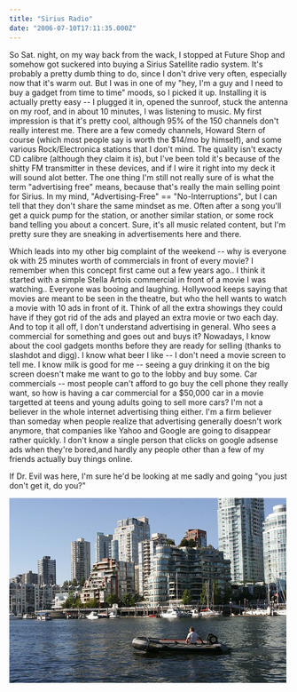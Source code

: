 ```yaml
---
title: "Sirius Radio"
date: "2006-07-10T17:11:35.000Z"
---
```


So Sat. night, on my way back from the wack, I stopped at Future Shop and somehow got suckered into buying a Sirius Satellite radio system. It's probably a pretty dumb thing to do, since I don't drive very often, especially now that it's warm out. But I was in one of my "hey, I'm a guy and I need to buy a gadget from time to time" moods, so I picked it up. Installing it is actually pretty easy -- I plugged it in, opened the sunroof, stuck the antenna on my roof, and in about 10 minutes, I was listening to music. My first impression is that it's pretty cool, although 95% of the 150 channels don't really interest me. There are a few comedy channels, Howard Stern of course (which most people say is worth the $14/mo by himself), and some various Rock/Electronica stations that I don't mind. The quality isn't exacty CD calibre (although they claim it is), but I've been told it's because of the shitty FM transmitter in these devices, and if I wire it right into my deck it will sound alot better. The one thing I'm still not really sure of is what the term "advertising free" means, because that's really the main selling point for Sirius. In my mind, "Advertising-Free" == "No-Interruptions", but I can tell that they don't share the same mindset as me. Often after a song you'll get a quick pump for the station, or another similar station, or some rock band telling you about a concert. Sure, it's all music related content, but I'm pretty sure they are sneaking in advertisements here and there.

Which leads into my other big complaint of the weekend -- why is everyone ok with 25 minutes worth of commercials in front of every movie? I remember when this concept first came out a few years ago.. I think it started with a simple Stella Artois commercial in front of a movie I was watching.. Everyone was booing and laughing. Hollywood keeps saying that movies are meant to be seen in the theatre, but who the hell wants to watch a movie with 10 ads in front of it. Think of all the extra showings they could have if they got rid of the ads and played an extra movie or two each day. And to top it all off, I don't understand advertising in general. Who sees a commercial for something and goes out and buys it? Nowadays, I know about the cool gadgets months before they are ready for selling (thanks to slashdot and digg). I know what beer I like -- I don't need a movie screen to tell me. I know milk is good for me -- seeing a guy drinking it on the big screen doesn't make me want to go to the lobby and buy some. Car commercials -- most people can't afford to go buy the cell phone they really want, so how is having a car commercial for a $50,000 car in a movie targetted at teens and young adults going to sell more cars? I'm not a believer in the whole internet advertising thing either. I'm a firm believer than someday when people realize that advertising generally doesn't work anymore, that companies like Yahoo and Google are going to disappear rather quickly. I don't know a single person that clicks on google adsense ads when they're bored,and hardly any people other than a few of my friends actually buy things online.

If Dr. Evil was here, I'm sure he'd be looking at me sadly and going "you just don't get it, do you?"

[![CanadaDay2006 034](images/179918299_f6513555b7.jpg)](http://www.flickr.com/photos/duanestorey/179918299/)
